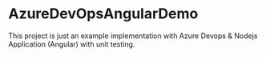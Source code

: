 # AzureDevOpsAngularDemo

This project is just an example implementation with Azure Devops & Nodejs Application (Angular) with unit testing.
